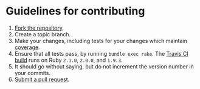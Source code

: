 # Guidelines for contributing

1. [Fork the repository](https://help.github.com/articles/fork-a-repo).
2. Create a topic branch.
3. Make your changes, including tests for your changes which maintain [coverage](https://coveralls.io/r/jdennes/omniauth-createsend).
4. Ensure that all tests pass, by running `bundle exec rake`. The [Travis CI build](https://travis-ci.org/jdennes/omniauth-createsend) runs on Ruby `2.1.0`, `2.0.0`, and `1.9.3`.
5. It should go without saying, but do not increment the version number in your commits.
6. [Submit a pull request](https://help.github.com/articles/using-pull-requests).
